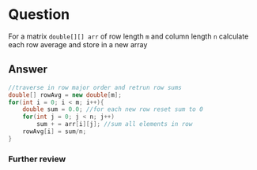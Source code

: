 # Question
For a matrix `double[][] arr` of row length `m` and column length `n` calculate each row average and store in a new array
## Answer
```java
//traverse in row major order and retrun row sums
double[] rowAvg = new double[m];
for(int i = 0; i < m; i++){
	double sum = 0.0; //for each new row reset sum to 0
	for(int j = 0; j < n; j++)
		sum + = arr[i][j]; //sum all elements in row
	rowAvg[i] = sum/n; 
}
```
### Further review
